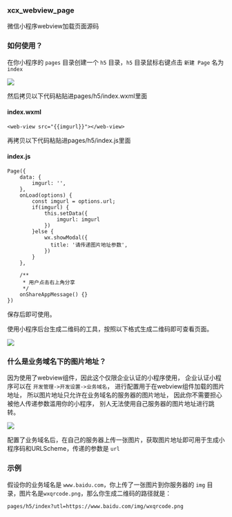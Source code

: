 ### xcx_webview_page
微信小程序webview加载页面源码

### 如何使用？

在你小程序的 `pages` 目录创建一个 `h5` 目录，`h5` 目录鼠标右键点击 `新建 Page` 名为 `index`

![](https://p0.meituan.net/dpmerchantpic/31e37e136e4e87bf5a6426faa3630d5e13932.jpg%40200w_200h_1e_1l)

然后拷贝以下代码粘贴进pages/h5/index.wxml里面

#### index.wxml
```
<web-view src="{{imgurl}}"></web-view>
```
再拷贝以下代码粘贴进pages/h5/index.js里面

#### index.js

```
Page({
	data: {
		imgurl: '',
	},
	onLoad(options) {
		const imgurl = options.url;
		if(imgurl) {
			this.setData({
				imgurl: imgurl
			})
		}else {
			wx.showModal({
			  title: '请传递图片地址参数',
			})
		}
	},

	/**
	 * 用户点击右上角分享
	 */
	onShareAppMessage() {}
})
```
保存后即可使用。

使用小程序后台生成二维码的工具，按照以下格式生成二维码即可查看页面。

![](https://p0.meituan.net/dpmerchantpic/d952201d90cf210f1edeecc466b88dc054312.jpg%40800w_200h_1e_1l)

### 什么是业务域名下的图片地址？

因为使用了webview组件，因此这个仅限企业认证的小程序使用，
企业认证小程序可以在 `开发管理->开发设置->业务域名`，
进行配置用于在webview组件加载的图片地址，
所以图片地址只允许在业务域名的服务器的图片地址，
因此你不需要担心被他人传递参数滥用你的小程序，
别人无法使用自己服务器的图片地址进行跳转。

![](https://p0.meituan.net/dpmerchantpic/9746440b7c8db3b201e7fd4d1b5cef2118860.jpg%40200w_200h_1e_1l)

配置了业务域名后，在自己的服务器上传一张图片，获取图片地址即可用于生成小程序码和URLScheme，传递的参数是 `url`

### 示例

假设你的业务域名是 `www.baidu.com`，你上传了一张图片到你服务器的 `img` 目录，图片名是`wxqrcode.png`，那么你生成二维码的路径就是：

```
pages/h5/index?utl=https://www.baidu.com/img/wxqrcode.png
```

